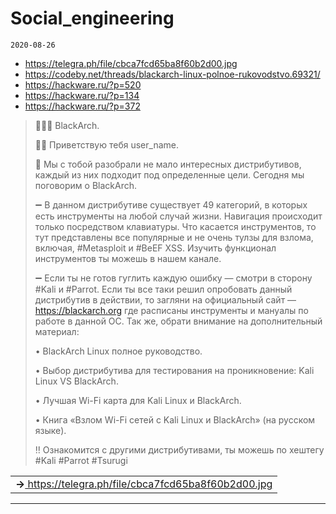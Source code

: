 # Social_engineering
`2020-08-26`

* https://telegra.ph/file/cbca7fcd65ba8f60b2d00.jpg
* https://codeby.net/threads/blackarch-linux-polnoe-rukovodstvo.69321/
* https://hackware.ru/?p=520
* https://hackware.ru/?p=134
* https://hackware.ru/?p=372

<blockquote>
​👨🏻‍💻 BlackArch.

🖖🏻 Приветствую тебя user_name.

💬 Мы с тобой разобрали не мало интересных дистрибутивов, каждый из них подходит под определенные цели. Сегодня мы поговорим о BlackArch. 

➖ В данном дистрибутиве существует 49 категорий, в которых есть инструменты на любой случай жизни. Навигация происходит только посредством клавиатуры. Что касается инструментов, то тут представлены все популярные и не очень тулзы для взлома, включая, &#35;Metasploit и &#35;BeEF XSS. Изучить функционал инструментов ты можешь в нашем канале.

➖ Если ты не готов гуглить каждую ошибку — смотри в сторону &#35;Kali и &#35;Parrot. Если ты все таки решил опробовать данный дистрибутив в действии, то загляни на официальный сайт — https://blackarch.org где расписаны инструменты и мануалы по работе в данной ОС. Так же, обрати внимание на дополнительный материал:

  •  BlackArch Linux полное руководство.

  •  Выбор дистрибутива для тестирования на проникновение: Kali Linux VS BlackArch.

  •  Лучшая Wi-Fi карта для Kali Linux и BlackArch.

  •  Книга «Взлом Wi-Fi сетей с Kali Linux и BlackArch» (на русском языке).

‼️ Ознакомится с другими дистрибутивами, ты можешь по хештегу &#35;Kali &#35;Parrot &#35;Tsurugi
</blockquote>

<table><tr><td><b>→</b><a href="https://telegra.ph/file/cbca7fcd65ba8f60b2d00.jpg">
https://telegra.ph/file/cbca7fcd65ba8f60b2d00.jpg
</a>
</td></tr></table>

---

